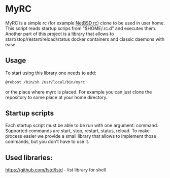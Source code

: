 MyRC
====
MyRC is a simple rc (for example [NetBSD rc](https://www.netbsd.org/docs/guide/en/chap-rc.html)) clone to be used in user home. This script reads startup scrips from "$HOME/.rc.d" and executes them. Another part of this project is a library that allows to start/stop/restart/reload/status docker containers and classic daemons with ease.

## Usage
To start using this library one needs to add:
```sh
@reboot /bin/sh /usr/local/bin/myrc
```
or the place where myrc is placed. For example you can just clone the repository to some place at your home directory.

## Startup scripts
Each startup script must be able to be run with one argument: command. Supported commands are start, stop, restart, status, reload. To make process easier we provide a small library that allows to implement those commands, but you don't have to use it.


## Used libraries:
https://github.com/fstd/lstd - list library for shell
